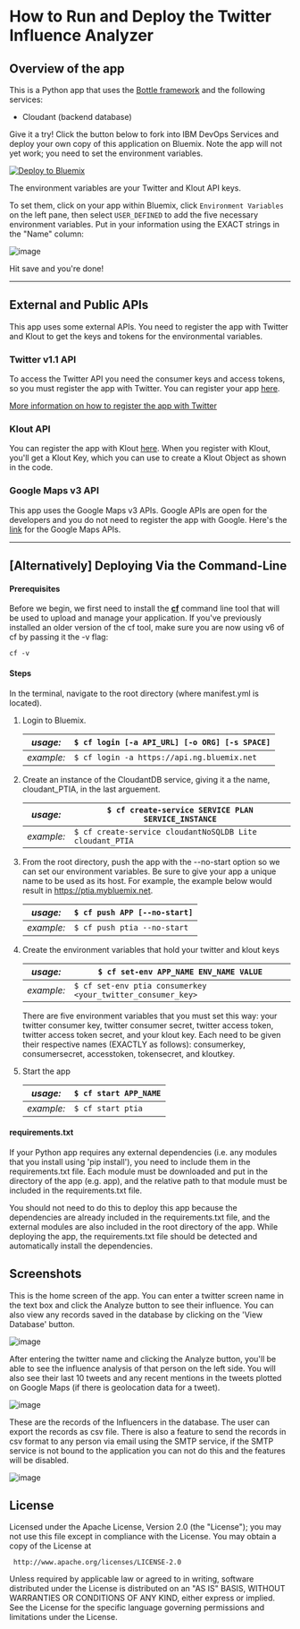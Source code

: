 # How to Run and Deploy the Twitter Influence Analyzer #

## Overview of the app ##

This is a Python app that uses the [Bottle framework](http://bottlepy.org/docs/dev/) and the following services:

-   Cloudant (backend database)

Give it a try! Click the button below to fork into IBM DevOps Services and deploy your own copy of this application on Bluemix. Note the app will not yet work; you need to set the environment variables.

[![Deploy to Bluemix](https://bluemix.net/deploy/button.png)](https://bluemix.net/deploy?repository=https://github.com/ibmjstart/bluemix-python-sample-twitter-influence-app.git)

The environment variables are your Twitter and Klout API keys.

To set them, click on your app within Bluemix, click `Environment Variables` on the left pane, then select `USER_DEFINED` to add the five necessary environment variables. Put in your information using the EXACT strings in the "Name" column:

![image](images/setEnvVars.png)

Hit save and you're done!

___

## External and Public APIs ##

This app uses some external APIs. You need to register the app with Twitter and Klout to get the keys and tokens for the environmental variables.

### Twitter v1.1 API ###

To access the Twitter API you need the consumer keys and access tokens, so you must register the app with Twitter. You can register your app [here](https://dev.twitter.com/).

[More information on how to register the app with Twitter](registerTwitter.md)

### Klout API ###

You can register the app with Klout [here](http://developer.klout.com/member/). When you register with Klout, you'll get a Klout Key, which you can use to create a Klout Object as shown in the code.

### Google Maps v3 API ###

This app uses the Google Maps v3 APIs. Google APIs are open for the developers and you do not need to register the app with Google. Here's the [link](https://developers.google.com/maps/documentation/javascript/tutorial) for the Google Maps APIs.

___

## [Alternatively] Deploying Via the Command-Line ##

#### Prerequisites ####

Before we begin, we first need to install the [**cf**](https://github.com/cloudfoundry/cli/releases) command line tool that will be used to upload and manage your application. If you've previously installed an older version of the cf tool, make sure you are now using v6 of cf by passing it the -v flag:

    cf -v

#### Steps ####
In the terminal, navigate to the root directory (where manifest.yml is located).

1. Login to Bluemix.

   | *usage:*   | `$ cf login [-a API_URL] [-o ORG] [-s SPACE]`|
   |------------|----------------------------------------------------|
   | *example:* | `$ cf login -a https://api.ng.bluemix.net`   |

2. Create an instance of the CloudantDB service, giving it a the name, cloudant_PTIA, in the last arguement.

   | *usage:*   | `$ cf create-service SERVICE PLAN SERVICE_INSTANCE`         |
   |------------|--------------------------------------------------------------------|
   | *example:* | `$ cf create-service cloudantNoSQLDB Lite cloudant_PTIA` |

3. From the root directory, push the app with the --no-start option so we can set our environment variables. Be sure to give your app a unique name to be used as its host. For example, the example below would result in https://ptia.mybluemix.net.

   | *usage:*   | `$ cf push APP [--no-start]`   |
   |------------|------------------------------------|
   | *example:* | `$ cf push ptia --no-start`    |

4. Create the environment variables that hold your twitter and klout keys

   | *usage:*   | `$ cf set-env APP_NAME ENV_NAME VALUE`                          |
   |------------|----------------------------------------------------------------------|
   | *example:* | `$ cf set-env ptia consumerkey <your_twitter_consumer_key>`  |

   There are five environment variables that you must set this way: your twitter consumer key, twitter consumer secret, twitter access token, twitter access token secret,     and your klout key. Each need to be given their respective names (EXACTLY as follows): consumerkey, consumersecret, accesstoken, tokensecret, and kloutkey.

5. Start the app

   | *usage:*   | `$ cf start APP_NAME`      |
   |------------|-------------------------------|
   | *example:* | `$ cf start ptia`           |



#### requirements.txt ####

If your Python app requires any external dependencies (i.e. any modules that you install using 'pip install'), you need to include them in the requirements.txt file. Each module must be downloaded and put in the directory of the app (e.g. app), and the relative path to that module must be included in the requirements.txt file.

You should not need to do this to deploy this app because the dependencies are already included in the requirements.txt file, and the external modules are also included in the root directory of the app. While deploying the app, the requirements.txt file should be detected and automatically install the dependencies.

## Screenshots ##

This is the home screen of the app. You can enter a twitter screen name in the text box and click the Analyze button to see their influence. You can also view any records saved in the database by clicking on the 'View Database' button.

![image](images/home.png)

After entering the twitter name and clicking the Analyze button, you'll be able to see the influence analysis of that person on the left side. You will also see their last 10 tweets and any recent mentions in the tweets plotted on Google Maps (if there is geolocation data for a tweet).

![image](images/results.png)

These are the records of the Influencers in the database. The user can export the records as csv file. There is also a feature to send the records in csv format to any person via email using the SMTP service, if the SMTP service is not bound to the application you can not do this and the features will be disabled.

![image](images/saved_records.png)

## License ##
Licensed under the Apache License, Version 2.0 (the "License"); you may not use this file except in compliance with the License. You may obtain a copy of the License at

     http://www.apache.org/licenses/LICENSE-2.0

Unless required by applicable law or agreed to in writing, software distributed under the License is distributed on an "AS IS" BASIS, WITHOUT WARRANTIES OR CONDITIONS OF ANY KIND, either express or implied. See the License for the specific language governing permissions and limitations under the License.
